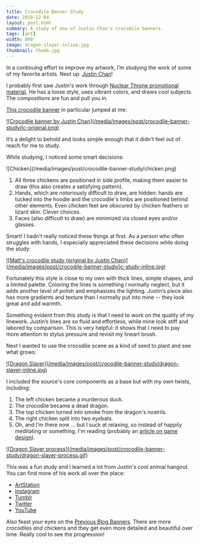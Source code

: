 ```yaml
---
title: Crocodile Banner Study
date: 2018-12-04
layout: post.html
summary: A study of one of Justin Chan's crocodile banners.
tags: [art]
width: 800
image: dragon-slayer-inline.jpg
thumbnail: thumb.jpg
---
```


In a continuing effort to improve my artwork, I’m studying the work of some of my favorite artists. Next up: [Justin Chan][jc_artstation]!

I probably first saw Justin's work through [Nuclear Throne promotional material][nuclear_throne]. He has a loose style, uses vibrant colors, and draws cool subjects. The compositions are fun and pull you in.

[This crocodile banner][croc_banner] in particular jumped at me:

<div>
  <a href="http://justinchan.tumblr.com/post/62102028043/new-header-and-blog-layout-it-has-a-fresh-clean">
    ![Crocodile banner by Justin Chan](/media/images/post/crocodile-banner-study/jc-original.png)
  </a>
</div>

It’s a delight to behold and looks simple enough that it didn't feel out of reach for me to study.

While studying, I noticed some smart decisions:

<div class="side-note">
  ![Chicken](/media/images/post/crocodile-banner-study/chicken.png)
</div>

1. All three chickens are positioned in side profile, making them easier to draw (this also creates a satisfying pattern).
2. Hands, which are notoriously difficult to draw, are hidden: hands are tucked into the hoodie and the crocodile's limbs are positioned behind other elements. Even chicken feet are obscured by chicken feathers or lizard skin. Clever choices.
3. Faces (also difficult to draw) are minimized via closed eyes and/or glasses.

Smart! I hadn't really noticed these things at first. As a person who often struggles with hands, I especially appreciated these decisions while doing the study:

<div>
  <a href="/media/images/post/crocodile-banner-study/jc-study.jpg">
    ![Matt's crocodile study (original by Justin Chan)](/media/images/post/crocodile-banner-study/jc-study-inline.jpg)
  </a>
</div>

Fortunately this style is close to my own with thick lines, simple shapes, and a limited palette. Coloring the lines is something I normally neglect, but it adds another level of polish and emphasizes the lighting. Justin’s piece also has more gradients and texture than I normally put into mine -- they look great and add warmth.

Something evident from this study is that I need to work on the quality of my linework. Justin’s lines are so fluid and effortless, while mine look stiff and labored by comparison. This is very helpful: it shows that I need to pay more attention to stylus pressure and revisit my lineart brush.

Next I wanted to use the crocodile scene as a kind of seed to plant and see what grows:

<div>
  <a href="/media/images/post/crocodile-banner-study/dragon-slayer.jpg">
    ![Dragon Slayer](/media/images/post/crocodile-banner-study/dragon-slayer-inline.jpg)
  </a>
</div>

I included the source's core components as a base but with my own twists, including:

1. The left chicken became a murderous duck.
2. The crocodile became a dead dragon.
3. The top chicken turned into smoke from the dragon's nostrils.
4. The right chicken split into two eyebats.
5. Oh, and I'm there now ... but I suck at relaxing, so instead of happily meditating or something, I'm reading (probably an [article on game design](https://richtaur.github.io/GameDevTreasure/)).

<div>
  <a href="/media/images/post/crocodile-banner-study/dragon-slayer.jpg">
    ![Dragon Slayer process](/media/images/post/crocodile-banner-study/dragon-slayer-process.gif)
  </a>
</div>

This was a fun study and I learned a lot from Justin's cool animal hangout. You can find more of his work all over the place:

* [ArtStation][jc_artstation]
* [Instagram][jc_insta]
* [Tumblr][jc_tumblr]
* [Twitter][jc_twitter]
* [YouTube][jc_yt]

Also feast your eyes on the [Previous Blog Banners][blog_banners]. There are more crocodiles _and_ chickens and they get even more detailed and beautiful over time. Really cool to see the progression!

[jc_artstation]: https://www.artstation.com/justinchan
[jc_insta]: https://www.instagram.com/justinchans/
[jc_tumblr]: http://justinchan.tumblr.com/
[jc_twitter]: https://twitter.com/justinchans
[jc_yt]: https://www.youtube.com/channel/UCy_uiX-LhdHXRgMDjt0EwfA
[croc_banner]: http://justinchan.tumblr.com/post/62102028043/new-header-and-blog-layout-it-has-a-fresh-clean
[nuclear_throne]: https://www.artstation.com/artwork/059V8
[blog_banners]: https://imgur.com/a/tCQBr#0

